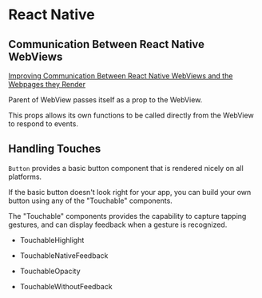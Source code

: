 # React Native

## Communication Between React Native WebViews

[Improving Communication Between React Native WebViews and the Webpages they Render](https://medium.com/react-native-training/improving-communication-between-react-native-webviews-and-the-webpages-they-render-792c8f7db3e5)

Parent of WebView passes itself as a prop to the WebView.

This props allows its own functions to be called directly from the WebView to respond to events.

## Handling Touches

`Button` provides a basic button component that is rendered nicely on all platforms.

If the basic button doesn't look right for your app, you can build your own button using any of the "Touchable" components.

The "Touchable" components provides the capability to capture tapping gestures, and can display feedback when a gesture is recognized.

- TouchableHighlight

- TouchableNativeFeedback

- TouchableOpacity

- TouchableWithoutFeedback
